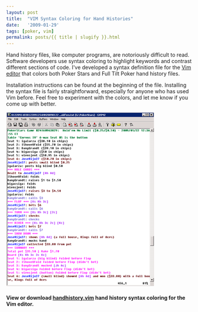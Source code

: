 ```yaml
---
layout: post
title:  "VIM Syntax Coloring for Hand Histories"
date:   '2009-01-29'
tags: [poker, vim]
permalink: posts/{{ title | slugify }}.html
---
```

<p>
Hand history files, like computer programs, are notoriously difficult to read.
Software developers use syntax coloring to highlight keywords and contrast
different sections of code.  I've developed a syntax definition file for the
<a href="http://www.vim.org">Vim editor</a> that colors both Poker Stars
and Full Tilt Poker hand history files.
</p>

<!-- more -->

<p>
Installation instructions can be found at the beginning of the file.
Installing the syntax file is fairly straightforward, especially for anyone
who has used Vim before.  Feel free to experiment with the colors, and
let me know if you come up with better.
</p>

<img src="/poker/hhvimsyntax.png">

<h4>
View or download <a href="/poker/handhistory.vim">handhistory.vim</a> hand history syntax coloring for the Vim editor.
</h4>

<!-- more -->

